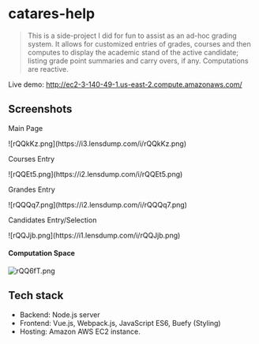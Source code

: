 # catares-help

>This is a side-project I did for fun to assist as an ad-hoc grading system. It allows for customized entries of grades, courses and then computes to display the academic stand of the active candidate; listing grade point summaries and carry overs, if any. Computations are reactive.

Live demo: http://ec2-3-140-49-1.us-east-2.compute.amazonaws.com/

## Screenshots

<dl>
  <dt>Main Page</dt>
</dl>
![rQQkKz.png](https://i3.lensdump.com/i/rQQkKz.png)

<dl>
  <dt>Courses Entry</dt>
</dl>
![rQQEt5.png](https://i2.lensdump.com/i/rQQEt5.png)

<dl>
  <dt>Grandes Entry</dt>
</dl>
![rQQQq7.png](https://i2.lensdump.com/i/rQQQq7.png)

<dl>
  <dt>Candidates Entry/Selection</dt>
</dl>
![rQQJjb.png](https://i1.lensdump.com/i/rQQJjb.png)

#### Computation Space
![rQQ6fT.png](https://i.lensdump.com/i/rQQ6fT.png)

## Tech stack
- Backend: Node.js server
- Frontend: Vue.js, Webpack.js, JavaScript ES6, Buefy (Styling)
- Hosting: Amazon AWS EC2 instance.
